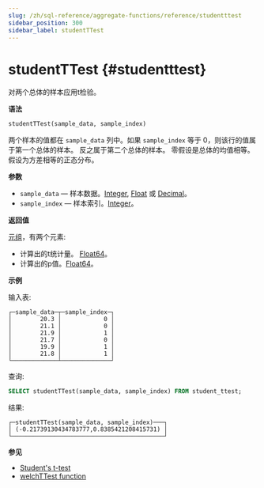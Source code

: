 ```yaml
---
slug: /zh/sql-reference/aggregate-functions/reference/studentttest
sidebar_position: 300
sidebar_label: studentTTest
---
```


# studentTTest {#studentttest}

对两个总体的样本应用t检验。

**语法**

``` sql
studentTTest(sample_data, sample_index)
```

两个样本的值都在 `sample_data` 列中。如果 `sample_index` 等于 0，则该行的值属于第一个总体的样本。 反之属于第二个总体的样本。
零假设是总体的均值相等。假设为方差相等的正态分布。

**参数**

-   `sample_data` — 样本数据。[Integer](../../../sql-reference/data-types/int-uint.md), [Float](../../../sql-reference/data-types/float.md) 或 [Decimal](../../../sql-reference/data-types/decimal.md)。
-   `sample_index` — 样本索引。[Integer](../../../sql-reference/data-types/int-uint.md)。

**返回值**

[元组](../../../sql-reference/data-types/tuple.md)，有两个元素:

-   计算出的t统计量。 [Float64](../../../sql-reference/data-types/float.md)。
-   计算出的p值。[Float64](../../../sql-reference/data-types/float.md)。


**示例**

输入表:

``` text
┌─sample_data─┬─sample_index─┐
│        20.3 │            0 │
│        21.1 │            0 │
│        21.9 │            1 │
│        21.7 │            0 │
│        19.9 │            1 │
│        21.8 │            1 │
└─────────────┴──────────────┘
```

查询:

``` sql
SELECT studentTTest(sample_data, sample_index) FROM student_ttest;
```

结果:

``` text
┌─studentTTest(sample_data, sample_index)───┐
│ (-0.21739130434783777,0.8385421208415731) │
└───────────────────────────────────────────┘
```

**参见**

-   [Student's t-test](https://en.wikipedia.org/wiki/Student%27s_t-test)
-   [welchTTest function](../../../sql-reference/aggregate-functions/reference/welchttest.md#welchttest)
